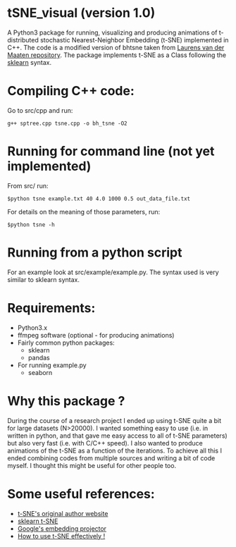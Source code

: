# tSNE_visual (version 1.0)
A Python3 package for running, visualizing and producing animations of t-distributed stochastic Nearest-Neighbor Embedding (t-SNE) implemented in C++.
The code is a modified version of bhtsne taken from [Laurens van der Maaten repository](https://github.com/lvdmaaten/bhtsne). The package implements t-SNE as a Class following the [sklearn](http://scikit-learn.org/stable/modules/manifold.html#t-distributed-stochastic-neighbor-embedding-t-sne) syntax. 

# Compiling C++ code:
Go to src/cpp and run:
```
g++ sptree.cpp tsne.cpp -o bh_tsne -O2
```

# Running for command line (not yet implemented)
From src/ run:
```
$python tsne example.txt 40 4.0 1000 0.5 out_data_file.txt
```

For details on the meaning of those parameters, run:
```
$python tsne -h
```
# Running from a python script 
For an example look at src/example/example.py. The syntax used is very similar to sklearn syntax.

# Requirements:
- Python3.x
- ffmpeg software (optional - for producing animations)
- Fairly common python packages:
  - sklearn
  - pandas
- For running example.py
  - seaborn 

# Why this package ?
During the course of a research project I ended up using t-SNE quite a bit for large datasets (N>20000). I wanted something 
easy to use (i.e. in written in python, and that gave me easy access to all of t-SNE parameters) but also very fast (i.e. with C/C++ speed). I also wanted to produce animations of the t-SNE as a function of the iterations. To achieve all this I ended combining codes from multiple sources and writing a bit of code myself. I thought this might be useful for other people too. 

# Some useful references:
- [t-SNE's original author website](https://lvdmaaten.github.io/tsne/)
- [sklearn t-SNE](http://scikit-learn.org/stable/modules/generated/sklearn.manifold.TSNE.html)
- [Google's embedding projector](http://projector.tensorflow.org/)
- [How to use t-SNE effectively !](http://distill.pub/2016/misread-tsne/)

